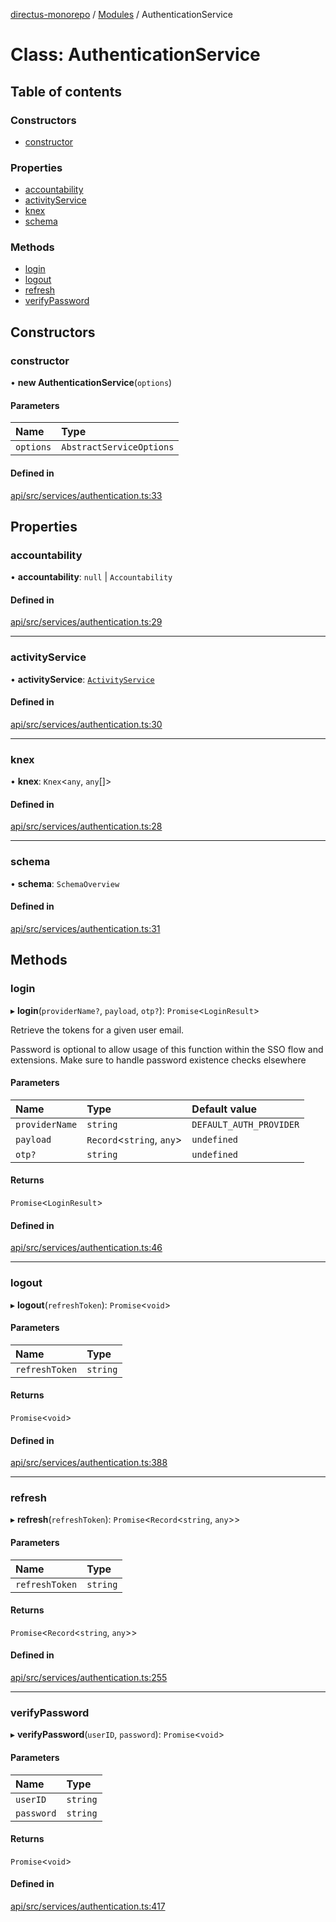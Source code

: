 [directus-monorepo](../README.md) / [Modules](../modules.md) / AuthenticationService

# Class: AuthenticationService

## Table of contents

### Constructors

- [constructor](AuthenticationService.md#constructor)

### Properties

- [accountability](AuthenticationService.md#accountability)
- [activityService](AuthenticationService.md#activityservice)
- [knex](AuthenticationService.md#knex)
- [schema](AuthenticationService.md#schema)

### Methods

- [login](AuthenticationService.md#login)
- [logout](AuthenticationService.md#logout)
- [refresh](AuthenticationService.md#refresh)
- [verifyPassword](AuthenticationService.md#verifypassword)

## Constructors

### constructor

• **new AuthenticationService**(`options`)

#### Parameters

| Name | Type |
| :------ | :------ |
| `options` | `AbstractServiceOptions` |

#### Defined in

[api/src/services/authentication.ts:33](https://github.com/directus/directus/blob/953c2f95d/api/src/services/authentication.ts#L33)

## Properties

### accountability

• **accountability**: ``null`` \| `Accountability`

#### Defined in

[api/src/services/authentication.ts:29](https://github.com/directus/directus/blob/953c2f95d/api/src/services/authentication.ts#L29)

___

### activityService

• **activityService**: [`ActivityService`](ActivityService.md)

#### Defined in

[api/src/services/authentication.ts:30](https://github.com/directus/directus/blob/953c2f95d/api/src/services/authentication.ts#L30)

___

### knex

• **knex**: `Knex`<`any`, `any`[]\>

#### Defined in

[api/src/services/authentication.ts:28](https://github.com/directus/directus/blob/953c2f95d/api/src/services/authentication.ts#L28)

___

### schema

• **schema**: `SchemaOverview`

#### Defined in

[api/src/services/authentication.ts:31](https://github.com/directus/directus/blob/953c2f95d/api/src/services/authentication.ts#L31)

## Methods

### login

▸ **login**(`providerName?`, `payload`, `otp?`): `Promise`<`LoginResult`\>

Retrieve the tokens for a given user email.

Password is optional to allow usage of this function within the SSO flow and extensions. Make sure
to handle password existence checks elsewhere

#### Parameters

| Name | Type | Default value |
| :------ | :------ | :------ |
| `providerName` | `string` | `DEFAULT_AUTH_PROVIDER` |
| `payload` | `Record`<`string`, `any`\> | `undefined` |
| `otp?` | `string` | `undefined` |

#### Returns

`Promise`<`LoginResult`\>

#### Defined in

[api/src/services/authentication.ts:46](https://github.com/directus/directus/blob/953c2f95d/api/src/services/authentication.ts#L46)

___

### logout

▸ **logout**(`refreshToken`): `Promise`<`void`\>

#### Parameters

| Name | Type |
| :------ | :------ |
| `refreshToken` | `string` |

#### Returns

`Promise`<`void`\>

#### Defined in

[api/src/services/authentication.ts:388](https://github.com/directus/directus/blob/953c2f95d/api/src/services/authentication.ts#L388)

___

### refresh

▸ **refresh**(`refreshToken`): `Promise`<`Record`<`string`, `any`\>\>

#### Parameters

| Name | Type |
| :------ | :------ |
| `refreshToken` | `string` |

#### Returns

`Promise`<`Record`<`string`, `any`\>\>

#### Defined in

[api/src/services/authentication.ts:255](https://github.com/directus/directus/blob/953c2f95d/api/src/services/authentication.ts#L255)

___

### verifyPassword

▸ **verifyPassword**(`userID`, `password`): `Promise`<`void`\>

#### Parameters

| Name | Type |
| :------ | :------ |
| `userID` | `string` |
| `password` | `string` |

#### Returns

`Promise`<`void`\>

#### Defined in

[api/src/services/authentication.ts:417](https://github.com/directus/directus/blob/953c2f95d/api/src/services/authentication.ts#L417)
